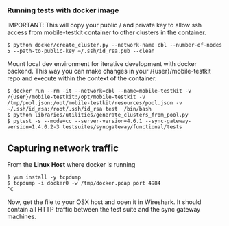 ### Running tests with docker image

IMPORTANT: This will copy your public / and private key to allow ssh access from mobile-testkit container to other clusters in the container.

```
$ python docker/create_cluster.py --network-name cbl --number-of-nodes 5 --path-to-public-key ~/.ssh/id_rsa.pub --clean
```

Mount local dev environment for iterative development with docker backend. This way you can make changes in your /{user}/mobile-testkit repo and execute within the context of the container.
```
$ docker run --rm -it --network=cbl --name=mobile-testkit -v /{user}/mobile-testkit:/opt/mobile-testkit -v /tmp/pool.json:/opt/mobile-testkit/resources/pool.json -v ~/.ssh/id_rsa:/root/.ssh/id_rsa test  /bin/bash
$ python libraries/utilities/generate_clusters_from_pool.py
$ pytest -s --mode=cc --server-version=4.6.1 --sync-gateway-version=1.4.0.2-3 testsuites/syncgateway/functional/tests
```

## Capturing network traffic

From the **Linux Host** where docker is running

```
$ yum install -y tcpdump
$ tcpdump -i docker0 -w /tmp/docker.pcap port 4984
^C
```

Now, get the file to your OSX host and open it in Wireshark.  It should contain all HTTP traffic between the test suite and the sync gateway machines.
